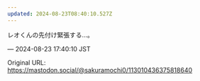 ```yaml
---
updated: 2024-08-23T08:40:10.527Z
---
```


<p>レオくんの先付け緊張する…。</p>

&mdash; 2024-08-23 17:40:10 JST

Original URL: https://mastodon.social/@sakuramochi0/113010436375818640
